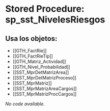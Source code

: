 # Stored Procedure: sp_sst_NivelesRiesgos

## Usa los objetos:
- [[GTH_FactRie]]
- [[GTH_FactRieTip]]
- [[GTH_Matriz_Actividad]]
- [[GTH_Nivel_Probabilidad]]
- [[SST_MprDetMatrizArea]]
- [[SST_MprDetMatrizProceso]]
- [[SST_MprMatriz]]
- [[SST_MprMatrizAreaCargos]]
- [[SST_MprMatrizProcCargos]]

*No code available.*
